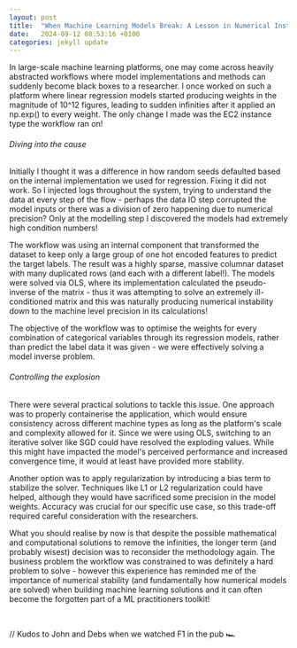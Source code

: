 ```yaml
---
layout: post
title:  "When Machine Learning Models Break: A Lesson in Numerical Instability [Regression] [Machine Learning]"
date:   2024-09-12 08:53:16 +0100
categories: jekyll update
---
```


In large-scale machine learning platforms, one may come across heavily abstracted workflows where model implementations and methods can suddenly become black boxes to a researcher. I once worked on such a platform where linear regression models started producing weights in the magnitude of 10^12 figures, leading to sudden infinities after it applied an np.exp() to every weight. The only change I made was the EC2 instance type the workflow ran on!

###### Diving into the cause

Initially I thought it was a difference in how random seeds defaulted based on the internal implementation we used for regression. Fixing it did not work. So I injected logs throughout the system, trying to understand the data at every step of the flow - perhaps the data IO step corrupted the model inputs or there was a division of zero happening due to numerical precision? Only at the modelling step I discovered the models had extremely high condition numbers!

The workflow was using an internal component that transformed the dataset to keep only a large group of one hot encoded features to predict the target labels. The result was a highly sparse, massive columnar dataset with many duplicated rows (and each with a different label!). The models were solved via OLS, where its implementation calculated the pseudo-inverse of the matrix - thus it was attempting to solve an extremely ill-conditioned matrix and this was naturally producing numerical instability down to the machine level precision in its calculations!

The objective of the workflow was to optimise the weights for every combination of categorical variables through its regression models, rather than predict the label data it was given - we were effectively solving a model inverse problem.

###### Controlling the explosion

There were several practical solutions to tackle this issue. One approach was to properly containerise the application, which would ensure consistency across different machine types as long as the platform's scale and complexity allowed for it. Since we were using OLS, switching to an iterative solver like SGD could have resolved the exploding values. While this might have impacted the model's perceived performance and increased convergence time, it would at least have provided more stability.

Another option was to apply regularization by introducing a bias term to stabilize the solver. Techniques like L1 or L2 regularization could have helped, although they would have sacrificed some precision in the model weights. Accuracy was crucial for our specific use case, so this trade-off required careful consideration with the researchers.

What you should realise by now is that despite the possible mathematical and computational solutions to remove the infinities, the longer term (and probably wisest) decision was to reconsider the methodology again. The business problem the workflow was constrained to was definitely a hard problem to solve - however this experience has reminded me of the importance of numerical stability (and fundamentally how numerical models are solved) when building machine learning solutions and it can often become the forgotten part of a ML practitioners toolkit!

<br>

// Kudos to John and Debs when we watched F1 in the pub 🏎️
